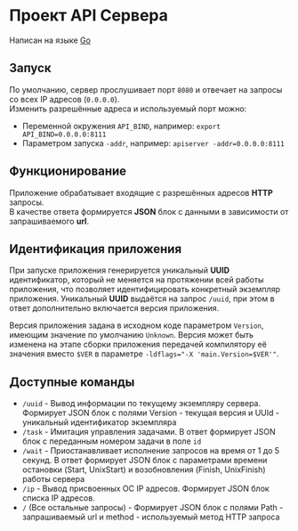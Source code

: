 # Проект API Сервера

Написан на языке [Go](https://go.dev/learn/)

## Запуск

По умолчанию, сервер прослушивает порт `8080` и отвечает на запросы со всех IP адресов (`0.0.0.0`).  
Изменить разрешённые адреса и используемый порт можно:
  - Переменной окружения `API_BIND`, например: `export API_BIND=0.0.0.0:8111`
  - Параметром запуска `-addr`, например: `apiserver -addr=0.0.0.0:8111`

## Функционирование

Приложение обрабатывает входящие с разрешённых адресов **HTTP** запросы.  
В качестве ответа формируется **JSON** блок с данными в зависимости от запрашиваемого **url**.

## Идентификация приложения

При запуске приложения генерируется уникальный **UUID** идентификатор, который не меняется на протяжении всей работы приложения, что позволяет идентифицировать конкретный экземпляр приложения.
Уникальный **UUID** выдаётся на запрос `/uuid`, при этом в ответ дополнительно включается версия приложения.

Версия приложения задана в исходном коде параметром `Version`, имеющим значение по умолчанию `Unknown`.
Версия может быть изменена на этапе сборки приложения передачей компилятору её значения вместо `$VER` в параметре `-ldflags="-X 'main.Version=$VER'"`.

## Доступные команды

- `/uuid` - Вывод информации по текущему экземпляру сервера. Формирует JSON блок с полями Version - текущая версия и UUId - уникальный идентификатор экземпляра
- `/task` - Имитация управления задачами. В ответ формирует JSON блок с переданным номером задачи в поле `id`
- `/wait` - Приостанавливает исполнение запросов на время от 1 до 5 секунд. В ответ формирует JSON блок с параметрами времени остановки (Start, UnixStart) и возобновления (Finish, UnixFinish) работы сервера
- `/ip` - Вывод присвоенных ОС IP адресов. Формирует JSON блок списка IP адресов.
- `/` (Все остальные запросы) - Формирует JSON блок с полями Path - запрашиваемый url и method - используемый метод HTTP запроса
